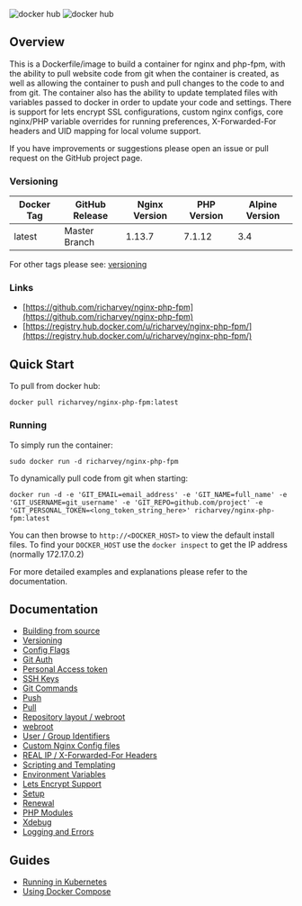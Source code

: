 ![docker hub](https://img.shields.io/docker/pulls/richarvey/nginx-php-fpm.svg?style=flat-square)
![docker hub](https://img.shields.io/docker/stars/trash-anger/eval_devops2.svg?style=flat-square)

## Overview
This is a Dockerfile/image to build a container for nginx and php-fpm, with the ability to pull website code from git when the container is created, as well as allowing the container to push and pull changes to the code to and from git. The container also has the ability to update templated files with variables passed to docker in order to update your code and settings. There is support for lets encrypt SSL configurations, custom nginx configs, core nginx/PHP variable overrides for running preferences, X-Forwarded-For headers and UID mapping for local volume support.

If you have improvements or suggestions please open an issue or pull request on the GitHub project page.

### Versioning
| Docker Tag | GitHub Release | Nginx Version | PHP Version | Alpine Version |
|-----|-------|-----|--------|--------|
| latest | Master Branch |1.13.7 | 7.1.12 | 3.4 |

For other tags please see: [versioning](https://github.com/richarvey/nginx-php-fpm/blob/master/docs/versioning.md)

### Links
- [https://github.com/richarvey/nginx-php-fpm](https://github.com/richarvey/nginx-php-fpm)
- [https://registry.hub.docker.com/u/richarvey/nginx-php-fpm/](https://registry.hub.docker.com/u/richarvey/nginx-php-fpm/)

## Quick Start
To pull from docker hub:
```
docker pull richarvey/nginx-php-fpm:latest
```
### Running
To simply run the container:
```
sudo docker run -d richarvey/nginx-php-fpm
```
To dynamically pull code from git when starting:
```
docker run -d -e 'GIT_EMAIL=email_address' -e 'GIT_NAME=full_name' -e 'GIT_USERNAME=git_username' -e 'GIT_REPO=github.com/project' -e 'GIT_PERSONAL_TOKEN=<long_token_string_here>' richarvey/nginx-php-fpm:latest
```

You can then browse to ```http://<DOCKER_HOST>``` to view the default install files. To find your ```DOCKER_HOST``` use the ```docker inspect``` to get the IP address (normally 172.17.0.2)

For more detailed examples and explanations please refer to the documentation.
## Documentation

- [Building from source](https://github.com/richarvey/nginx-php-fpm/blob/master/docs/building.md)
- [Versioning](https://github.com/richarvey/nginx-php-fpm/blob/master/docs/versioning.md)
- [Config Flags](https://github.com/richarvey/nginx-php-fpm/blob/master/docs/config_flags.md)
- [Git Auth](https://github.com/richarvey/nginx-php-fpm/blob/master/docs/git_auth.md)
 - [Personal Access token](https://github.com/richarvey/nginx-php-fpm/blob/master/docs/git_auth.md#personal-access-token)
 - [SSH Keys](https://github.com/richarvey/nginx-php-fpm/blob/master/docs/git_auth.md#ssh-keys)
- [Git Commands](https://github.com/richarvey/nginx-php-fpm/blob/master/docs/git_commands.md)
 - [Push](https://github.com/richarvey/nginx-php-fpm/blob/master/docs/git_commands.md#push-code-to-git)
 - [Pull](https://github.com/richarvey/nginx-php-fpm/blob/master/docs/git_commands.md#pull-code-from-git-refresh)
- [Repository layout / webroot](https://github.com/richarvey/nginx-php-fpm/blob/master/docs/repo_layout.md)
 - [webroot](https://github.com/richarvey/nginx-php-fpm/blob/master/docs/repo_layout.md#src--webroot)
- [User / Group Identifiers](https://github.com/richarvey/nginx-php-fpm/blob/master/docs/UID_GID_Mapping.md)
- [Custom Nginx Config files](https://github.com/richarvey/nginx-php-fpm/blob/master/docs/nginx_configs.md)
 - [REAL IP / X-Forwarded-For Headers](https://github.com/richarvey/nginx-php-fpm/blob/master/docs/nginx_configs.md#real-ip--x-forwarded-for-headers)
- [Scripting and Templating](https://github.com/richarvey/nginx-php-fpm/blob/master/docs/scripting_templating.md)
 - [Environment Variables](https://github.com/richarvey/nginx-php-fpm/blob/master/docs/scripting_templating.md#using-environment-variables--templating)
- [Lets Encrypt Support](https://github.com/richarvey/nginx-php-fpm/blob/master/docs/lets_encrypt.md)
 - [Setup](https://github.com/richarvey/nginx-php-fpm/blob/master/docs/lets_encrypt.md#setup)
 - [Renewal](https://github.com/richarvey/nginx-php-fpm/blob/master/docs/lets_encrypt.md#renewal)
- [PHP Modules](https://github.com/richarvey/nginx-php-fpm/blob/master/docs/php_modules.md)
- [Xdebug](https://github.com/richarvey/nginx-php-fpm/blob/master/docs/xdebug.md)
- [Logging and Errors](https://github.com/richarvey/nginx-php-fpm/blob/master/docs/logs.md)

## Guides
- [Running in Kubernetes](https://github.com/richarvey/nginx-php-fpm/blob/master/docs/guides/kubernetes.md)
- [Using Docker Compose](https://github.com/richarvey/nginx-php-fpm/blob/master/docs/guides/docker_compose.md)

